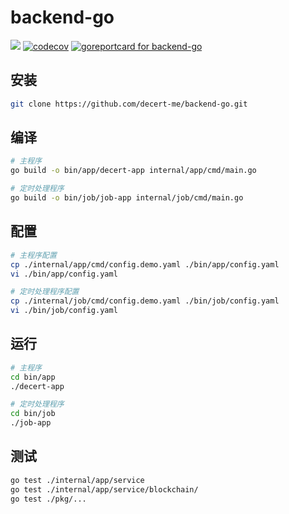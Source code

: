 # backend-go
![](https://img.shields.io/badge/license-MIT-green)
[![codecov](https://codecov.io/gh/decert-me/backend-go/branch/feature/testing/graph/badge.svg?token=D68XAECVLI)](https://codecov.io/gh/decert-me/backend-go)
[![goreportcard for backend-go](https://goreportcard.com/badge/github.com/decert-me/backend-go)](https://goreportcard.com/report/github.com/decert-me/backend-go)
## 安装
```bash
git clone https://github.com/decert-me/backend-go.git
```
## 编译
```bash
# 主程序
go build -o bin/app/decert-app internal/app/cmd/main.go

# 定时处理程序
go build -o bin/job/job-app internal/job/cmd/main.go
```
## 配置
```bash
# 主程序配置
cp ./internal/app/cmd/config.demo.yaml ./bin/app/config.yaml
vi ./bin/app/config.yaml

# 定时处理程序配置
cp ./internal/job/cmd/config.demo.yaml ./bin/job/config.yaml
vi ./bin/job/config.yaml
```
## 运行
```bash
# 主程序
cd bin/app
./decert-app

# 定时处理程序
cd bin/job
./job-app
```

## 测试
```bash
go test ./internal/app/service
go test ./internal/app/service/blockchain/
go test ./pkg/...
```

